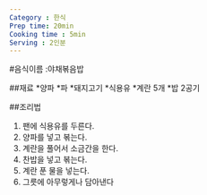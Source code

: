 ```yaml
---
Category : 한식
Prep time: 20min
Cooking time : 5min
Serving : 2인분
---
```


#음식이름 :야채볶음밥



##재료
*양파
*파
*돼지고기
*식용유
*계란 5개 
*밥 2공기




##조리법
1. 팬에 식용유를 두른다.
2. 양파를 넣고 볶는다.
3. 계란을 풀어서 소금간을 한다. 
4. 찬밥을 넣고 볶는다.
5. 계란 푼 물을 넣는다.
6. 그릇에 아무렇게나 담아낸다